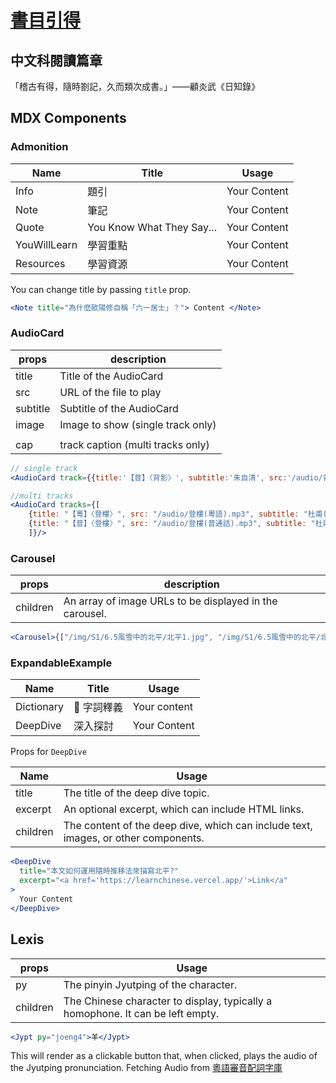 # [書目引得](https://learnchinese.vercel.app/)

## 中文科閱讀篇章

「稽古有得，隨時劄記，久而類次成書。」——顧炎武《日知錄》

## MDX Components

### Admonition

| Name         | Title                     | Usage                                       |
| ------------ | ------------------------- | ------------------------------------------- |
| Info         | 題引                      | <Info> Your Content </Info>                 |
| Note         | 筆記                      | <Note> Your Content </Note>                 |
| Quote        | You Know What They Say... | <Quote> Your Content </Quote>               |
| YouWillLearn | 學習重點                  | <YouWillLearn> Your Content </YouWillLearn> |
| Resources    | 學習資源                  | <Resources> Your Content </Resources>       |

You can change title by passing `title` prop.

```jsx exmaple
<Note title="為什麼歐陽修自稱「六一居士」？"> Content </Note>
```

### AudioCard

| props    | description                       |
| -------- | --------------------------------- |
| title    | Title of the AudioCard            |
| src      | URL of the file to play           |
| subtitle | Subtitle of the AudioCard         |
| image    | Image to show (single track only) |
|          |                                   |
| cap      | track caption (multi tracks only) |

```jsx examples
// single track
<AudioCard track={{title:'【普】〈背影〉', subtitle:'朱自清', src:'/audio/背影(普通話).m4a'}} />

//multi tracks
<AudioCard tracks={[
    {title: "【粵】〈登樓〉", src: "/audio/登樓(粵語).mp3", subtitle: "杜甫(EDB)", cap: "粵語",},
    {title: "【普】〈登樓〉", src: "/audio/登樓(普通話).mp3", subtitle: "杜甫(EDB)", cap: "普通話",},
    ]}/>
```

### Carousel

| props    | description                                             |
| -------- | ------------------------------------------------------- |
| children | An array of image URLs to be displayed in the carousel. |

```jsx example
<Carousel>{["/img/S1/6.5風雪中的北平/北平1.jpg", "/img/S1/6.5風雪中的北平/北平2.jpg"]}</Carousel>
```

### ExpandableExample

| Name       | Title       | Usage                                   |
| ---------- | ----------- | --------------------------------------- |
| Dictionary | 📜 字詞釋義 | <Dictionary> Your content </Dictionary> |
| DeepDive   | 深入探討    | <DeepDive> Your Content </DeepDive>     |

Props for `DeepDive`

| Name     | Usage                                                                              |
| -------- | ---------------------------------------------------------------------------------- |
| title    | The title of the deep dive topic.                                                  |
| excerpt  | An optional excerpt, which can include HTML links.                                 |
| children | The content of the deep dive, which can include text, images, or other components. |

```jsx example
<DeepDive
  title="本文如何運用隨時推移法來描寫北平?"
  excerpt="<a href='https://learnchinese.vercel.app/'>Link</a"
>
  Your Content
</DeepDive>
```

## Lexis

| props    | Usage                                                                          |
| -------- | ------------------------------------------------------------------------------ |
| py       | The pinyin Jyutping of the character.                                          |
| children | The Chinese character to display, typically a homophone. It can be left empty. |

```jsx example
<Jypt py="joeng4">羊</Jypt>
```

This will render as a clickable button that, when clicked, plays the audio of the Jyutping pronunciation.
Fetching Audio from [粵語審音配詞字庫](https://humanum.arts.cuhk.edu.hk/Lexis/lexi-can/)

<!--
### Challenges
`Challenges` Component
The Challenges component serves as the container for your challenges and provides the structure for grouping multiple ChallengeItem components.

`ChallengeItem` Component
The ChallengeItem component represents an individual challenge item. It contains the content related to a specific challenge.

Props for ChallengeItem
| Name | Description |
| -------- | ------------------------------------------------------- |
| label | A label or title for the challenge. |
| children | Content within the challenge item, such as quizzes, solutions, or task discussions. |

Nested Components
Quiz: Represents a quiz component. Quiz should be presented as a JSON file, located at `src/data/Quiz`. It takes a `href` prop, allows user to save to quiz.
Solution: Contains the solution to a quiz.
QuizAnswers: Displays quiz answers.
NoSolution: Indicates that there is no solution available.
Tabs: A component that manages tabs for different discussion topics.
TabItem: Represents an individual tab within the Tabs component.
Task: Contains task content. -->
